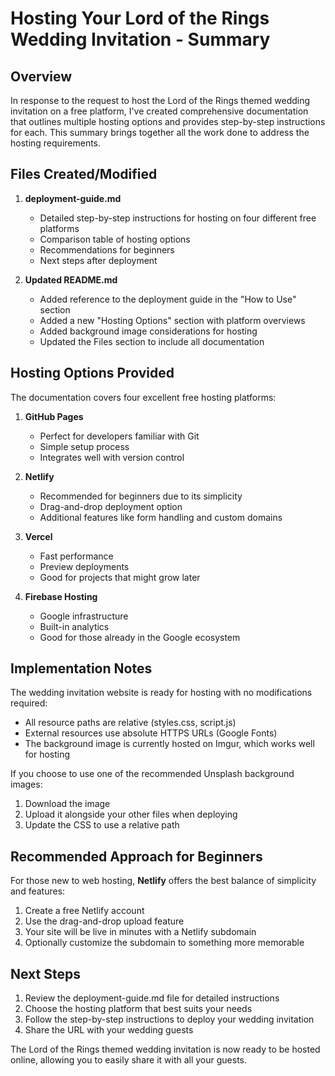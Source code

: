# Hosting Your Lord of the Rings Wedding Invitation - Summary

## Overview

In response to the request to host the Lord of the Rings themed wedding invitation on a free platform, I've created comprehensive documentation that outlines multiple hosting options and provides step-by-step instructions for each. This summary brings together all the work done to address the hosting requirements.

## Files Created/Modified

1. **deployment-guide.md**
   - Detailed step-by-step instructions for hosting on four different free platforms
   - Comparison table of hosting options
   - Recommendations for beginners
   - Next steps after deployment

2. **Updated README.md**
   - Added reference to the deployment guide in the "How to Use" section
   - Added a new "Hosting Options" section with platform overviews
   - Added background image considerations for hosting
   - Updated the Files section to include all documentation

## Hosting Options Provided

The documentation covers four excellent free hosting platforms:

1. **GitHub Pages**
   - Perfect for developers familiar with Git
   - Simple setup process
   - Integrates well with version control

2. **Netlify**
   - Recommended for beginners due to its simplicity
   - Drag-and-drop deployment option
   - Additional features like form handling and custom domains

3. **Vercel**
   - Fast performance
   - Preview deployments
   - Good for projects that might grow later

4. **Firebase Hosting**
   - Google infrastructure
   - Built-in analytics
   - Good for those already in the Google ecosystem

## Implementation Notes

The wedding invitation website is ready for hosting with no modifications required:

- All resource paths are relative (styles.css, script.js)
- External resources use absolute HTTPS URLs (Google Fonts)
- The background image is currently hosted on Imgur, which works well for hosting

If you choose to use one of the recommended Unsplash background images:
1. Download the image
2. Upload it alongside your other files when deploying
3. Update the CSS to use a relative path

## Recommended Approach for Beginners

For those new to web hosting, **Netlify** offers the best balance of simplicity and features:
1. Create a free Netlify account
2. Use the drag-and-drop upload feature
3. Your site will be live in minutes with a Netlify subdomain
4. Optionally customize the subdomain to something more memorable

## Next Steps

1. Review the deployment-guide.md file for detailed instructions
2. Choose the hosting platform that best suits your needs
3. Follow the step-by-step instructions to deploy your wedding invitation
4. Share the URL with your wedding guests

The Lord of the Rings themed wedding invitation is now ready to be hosted online, allowing you to easily share it with all your guests.
